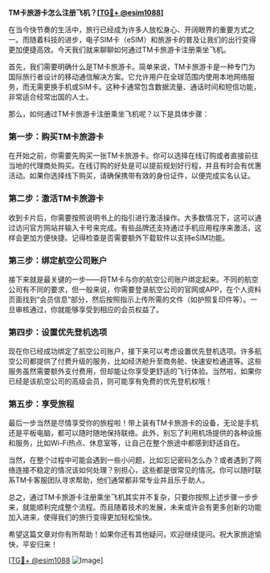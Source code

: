 **TM卡旅游卡怎么注册飞机？[[TG💪+ @esim1088](https://t.me/s/esim1088)]**

在当今快节奏的生活中，旅行已经成为许多人放松身心、开阔眼界的重要方式之一。而随着科技的进步，电子SIM卡（eSIM）和旅游卡的普及让我们的出行变得更加便捷高效。今天我们就来聊聊如何通过TM卡旅游卡注册乘坐飞机。

首先，我们需要明确什么是TM卡旅游卡。简单来说，TM卡旅游卡是一种专门为国际旅行者设计的移动通信解决方案。它允许用户在全球范围内使用本地网络服务，而无需更换手机或SIM卡。这种卡通常包含数据流量、通话时间和短信功能，非常适合经常出国的人士。

那么，如何通过TM卡旅游卡注册乘坐飞机呢？以下是具体步骤：

### 第一步：购买TM卡旅游卡

在开始之前，你需要先购买一张TM卡旅游卡。你可以选择在线订购或者直接前往当地的代理商处购买。在线订购的好处是可以提前规划好行程，并且有时会有优惠活动。如果你选择线下购买，请确保携带有效的身份证件，以便完成实名认证。

### 第二步：激活TM卡旅游卡

收到卡片后，你需要按照说明书上的指引进行激活操作。大多数情况下，这可以通过访问官方网站并输入卡号来完成。有些品牌还支持通过手机应用程序来激活，这样会更加方便快捷。记得检查是否需要额外下载软件以支持eSIM功能。

### 第三步：绑定航空公司账户

接下来就是最关键的一步——将TM卡与你的航空公司账户绑定起来。不同的航空公司有不同的要求，但一般来说，你需要登录航空公司的官网或APP，在个人资料页面找到“会员信息”部分，然后按照指示上传所需的文件（如护照复印件等）。一旦审核通过，你就能够享受到相应的会员权益了。

### 第四步：设置优先登机选项

现在你已经成功绑定了航空公司账户，接下来可以考虑设置优先登机选项。许多航空公司都提供了付费升级的服务，比如经济舱升至商务舱、快速安检通道等。这些服务虽然需要额外支付费用，但却能让你享受更舒适的飞行体验。当然啦，如果你已经是该航空公司的高级会员，则可能享有免费的优先登机权哦！

### 第五步：享受旅程

最后一步当然是尽情享受你的旅程啦！带上装有TM卡旅游卡的设备，无论是手机还是平板电脑，都可以随时随地保持联络。此外，别忘了利用机场提供的各种设施和服务，比如Wi-Fi热点、休息室等，让自己在整个旅途中都感到舒适自在。

当然，在整个过程中可能会遇到一些小问题，比如忘记密码怎么办？或者遇到了网络连接不稳定的情况该如何处理？别担心，这些都是很常见的情况。你可以随时联系TM卡客服团队寻求帮助，他们通常都非常专业并且乐于助人。

总之，通过TM卡旅游卡注册乘坐飞机其实并不复杂，只要你按照上述步骤一步步来，就能顺利完成整个流程。而且随着技术的发展，未来或许会有更多创新的功能加入进来，使得我们的旅行变得更加轻松愉快。

希望这篇文章对你有所帮助！如果你还有其他疑问，欢迎继续提问。祝大家旅途愉快，平安归来！

[[TG💪+ @esim1088](https://t.me/s/esim1088) ![Image](https://i.postimg.cc/4NQfJmqS/Snipaste-2025-05-13-00-14-12.png)]